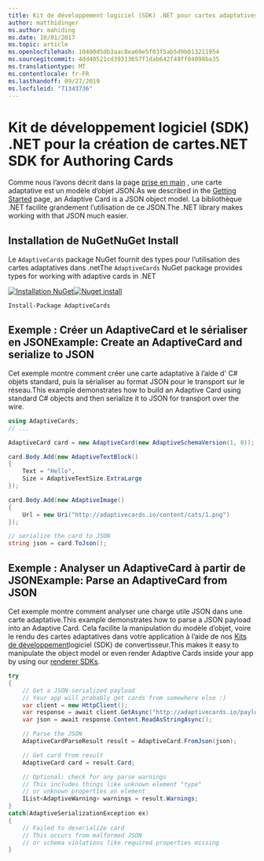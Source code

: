 ```yaml
---
title: Kit de développement logiciel (SDK) .NET pour cartes adaptatives
author: matthidinger
ms.author: mahiding
ms.date: 10/01/2017
ms.topic: article
ms.openlocfilehash: 10400d5db3aac8ea60e5f03f5ab5d9b013211954
ms.sourcegitcommit: 4dd40521cd39313657f1dab642f49ff04098ba35
ms.translationtype: MT
ms.contentlocale: fr-FR
ms.lasthandoff: 09/27/2019
ms.locfileid: "71343736"
---
```

# <a name="net-sdk-for-authoring-cards"></a><span data-ttu-id="6c9fa-102">Kit de développement logiciel (SDK) .NET pour la création de cartes</span><span class="sxs-lookup"><span data-stu-id="6c9fa-102">.NET SDK for Authoring Cards</span></span>

<span data-ttu-id="6c9fa-103">Comme nous l’avons décrit dans la page [prise en main](../../authoring-cards/getting-started.md) , une carte adaptative est un modèle d’objet JSON.</span><span class="sxs-lookup"><span data-stu-id="6c9fa-103">As we described in the [Getting Started](../../authoring-cards/getting-started.md) page, an Adaptive Card is a JSON object model.</span></span> <span data-ttu-id="6c9fa-104">La bibliothèque .NET facilite grandement l’utilisation de ce JSON.</span><span class="sxs-lookup"><span data-stu-id="6c9fa-104">The .NET library makes working with that JSON much easier.</span></span>


## <a name="nuget-install"></a><span data-ttu-id="6c9fa-105">Installation de NuGet</span><span class="sxs-lookup"><span data-stu-id="6c9fa-105">NuGet Install</span></span>
<span data-ttu-id="6c9fa-106">Le `AdaptiveCards` package NuGet fournit des types pour l’utilisation des cartes adaptatives dans .net</span><span class="sxs-lookup"><span data-stu-id="6c9fa-106">The `AdaptiveCards` NuGet package provides types for working with adaptive cards in .NET</span></span>

<span data-ttu-id="6c9fa-107">[![Installation NuGet](https://img.shields.io/nuget/vpre/AdaptiveCards.svg)](https://www.nuget.org/packages/AdaptiveCards)</span><span class="sxs-lookup"><span data-stu-id="6c9fa-107">[![Nuget install](https://img.shields.io/nuget/vpre/AdaptiveCards.svg)](https://www.nuget.org/packages/AdaptiveCards)</span></span>

```console
Install-Package AdaptiveCards
```

## <a name="example-create-an-adaptivecard-and-serialize-to-json"></a><span data-ttu-id="6c9fa-108">Exemple : Créer un AdaptiveCard et le sérialiser en JSON</span><span class="sxs-lookup"><span data-stu-id="6c9fa-108">Example: Create an AdaptiveCard and serialize to JSON</span></span>

<span data-ttu-id="6c9fa-109">Cet exemple montre comment créer une carte adaptative à l’aide d' C# objets standard, puis la sérialiser au format JSON pour le transport sur le réseau.</span><span class="sxs-lookup"><span data-stu-id="6c9fa-109">This example demonstrates how to build an Adaptive Card using standard C# objects and then serialize it to JSON for transport over the wire.</span></span>

```csharp
using AdaptiveCards;
// ...

AdaptiveCard card = new AdaptiveCard(new AdaptiveSchemaVersion(1, 0));

card.Body.Add(new AdaptiveTextBlock() 
{
    Text = "Hello",
    Size = AdaptiveTextSize.ExtraLarge
});

card.Body.Add(new AdaptiveImage() 
{
    Url = new Uri("http://adaptivecards.io/content/cats/1.png")
});

// serialize the card to JSON
string json = card.ToJson();
```

## <a name="example-parse-an-adaptivecard-from-json"></a><span data-ttu-id="6c9fa-110">Exemple : Analyser un AdaptiveCard à partir de JSON</span><span class="sxs-lookup"><span data-stu-id="6c9fa-110">Example: Parse an AdaptiveCard from JSON</span></span>

<span data-ttu-id="6c9fa-111">Cet exemple montre comment analyser une charge utile JSON dans une carte adaptative.</span><span class="sxs-lookup"><span data-stu-id="6c9fa-111">This example demonstrates how to parse a JSON payload into an Adaptive Card.</span></span> <span data-ttu-id="6c9fa-112">Cela facilite la manipulation du modèle d’objet, voire le rendu des cartes adaptatives dans votre application à l’aide de nos [Kits de développement](../../rendering-cards/getting-started.md)logiciel (SDK) de convertisseur.</span><span class="sxs-lookup"><span data-stu-id="6c9fa-112">This makes it easy to manipulate the object model or even render Adaptive Cards inside your app by using our [renderer SDKs](../../rendering-cards/getting-started.md).</span></span>

```csharp
try
{
    // Get a JSON-serialized payload
    // Your app will probably get cards from somewhere else :)
    var client = new HttpClient();
    var response = await client.GetAsync("http://adaptivecards.io/payloads/ActivityUpdate.json");
    var json = await response.Content.ReadAsStringAsync();

    // Parse the JSON 
    AdaptiveCardParseResult result = AdaptiveCard.FromJson(json);

    // Get card from result
    AdaptiveCard card = result.Card;

    // Optional: check for any parse warnings
    // This includes things like unknown element "type"
    // or unknown properties on element
    IList<AdaptiveWarning> warnings = result.Warnings;
}
catch(AdaptiveSerializationException ex)
{
    // Failed to deserialize card 
    // This occurs from malformed JSON
    // or schema violations like required properties missing 
}
```
